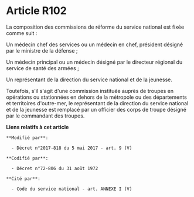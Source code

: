# Article R102

La composition des commissions de réforme du service national est fixée comme suit : 

Un médecin chef des services ou un médecin en chef, président désigné par le ministre de la défense ; 

Un médecin principal ou un médecin désigné par le directeur régional du service de santé des armées ; 

Un représentant de la   direction du service national et de la jeunesse. 

Toutefois, s'il s'agit d'une commission instituée auprès de troupes en opérations ou stationnées en dehors de la métropole ou
des départements et territoires d'outre-mer, le représentant de la   direction du service national et de la jeunesse est
remplacé par un officier des corps de troupe désigné par le commandant des troupes.

**Liens relatifs à cet article**

	**Modifié par**:

	  - Décret n°2017-818 du 5 mai 2017 - art. 9 (V)

	**Codifié par**:

	  - Décret n°72-806 du 31 août 1972

	**Cité par**:

	  - Code du service national - art. ANNEXE I (V)
